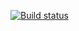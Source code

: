 [![Build status](https://ci.appveyor.com/api/projects/status/terd2yfose5tcom5?svg=true)](https://ci.appveyor.com/project/Kuroi22aida/bddtask1)
